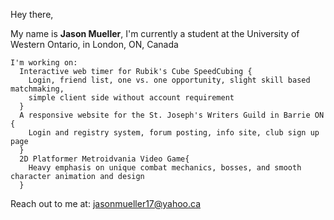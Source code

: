Hey there,

  My name is <b>Jason Mueller</b>,
    I'm currently a student at the University of Western Ontario, in London, ON, Canada
    
    I'm working on:
      Interactive web timer for Rubik's Cube SpeedCubing {
        Login, friend list, one vs. one opportunity, slight skill based matchmaking,
        simple client side without account requirement
      }
      A responsive website for the St. Joseph's Writers Guild in Barrie ON {
        Login and registry system, forum posting, info site, club sign up page
      }  
      2D Platformer Metroidvania Video Game{
        Heavy emphasis on unique combat mechanics, bosses, and smooth character animation and design
      }
      
  Reach out to me at: 
    jasonmueller17@yahoo.ca
    

<!---
j-muell/j-muell is a ✨ special ✨ repository because its `README.md` (this file) appears on your GitHub profile.
You can click the Preview link to take a look at your changes.
--->
